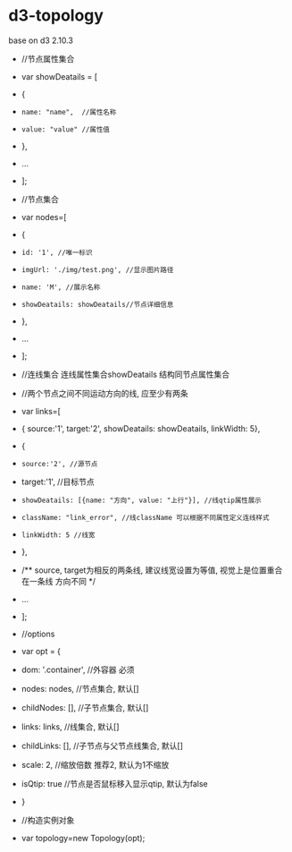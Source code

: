# d3-topology
base on d3 2.10.3

- //节点属性集合
- var showDeatails = [
-  {
-     name: "name",  //属性名称
-     value: "value" //属性值
-   },
-   ...
- ];

- //节点集合
- var nodes=[
-   {
-     id: '1', //唯一标识
-     imgUrl: './img/test.png', //显示图片路径
-     name: 'M', //展示名称
-     showDeatails: showDeatails//节点详细信息
-   },
-   ...
- ];


- //连线集合 连线属性集合showDeatails 结构同节点属性集合
- //两个节点之间不同运动方向的线, 应至少有两条
- var links=[
-   { source:'1', target:'2', showDeatails: showDeatails, linkWidth: 5},
-   {
-     source:'2', //源节点
-    target:'1', //目标节点
-     showDeatails: [{name: "方向", value: "上行"}], //线qtip属性展示
-     className: "link_error", //线className 可以根据不同属性定义连线样式
-     linkWidth: 5 //线宽
-   },
-   /** source, target为相反的两条线, 建议线宽设置为等值, 视觉上是位置重合在一条线 方向不同 */
-   ...
- ];

- //options
- var opt = {
-   dom: '.container',  //外容器 必须
-   nodes: nodes,       //节点集合, 默认[]
-   childNodes: [],     //子节点集合, 默认[]
-   links: links,       //线集合, 默认[]
-   childLinks: [],     //子节点与父节点线集合, 默认[]
-   scale: 2,           //缩放倍数 推荐2, 默认为1不缩放
-   isQtip: true        //节点是否鼠标移入显示qtip, 默认为false
- }


- //构造实例对象
- var topology=new Topology(opt);


